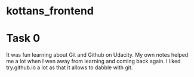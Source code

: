 # kottans_frontend

# Task 0
It was fun learning about Git and Github on Udacity. My own notes helped me a lot when I wen away from learning and coming back again.
I liked try.github.io a lot as that it allows to dabble with git.
